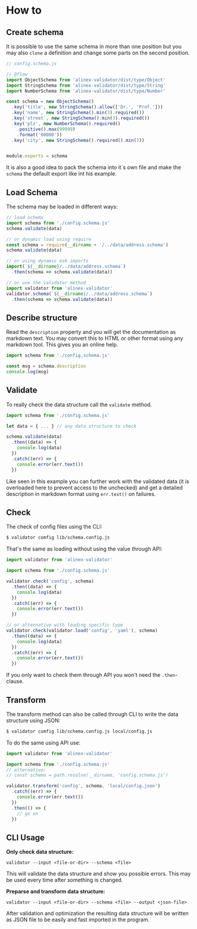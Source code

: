 # How to


## Create schema

It is possible to use the same schema in more than one position but you may also
`clone` a definition and change some parts on the second position.

```js
// config.schema.js

// @flow
import ObjectSchema from 'alinex-validator/dist/type/Object'
import StringSchema from 'alinex-validator/dist/type/String'
import NumberSchema from 'alinex-validator/dist/type/Number'

const schema = new ObjectSchema()
  .key('title', new StringSchema().allow(['Dr.', 'Prof.']))
  .key('name', new StringSchema().min(3).required())
  .key('street', new StringSchema().min(3).required())
  .key('plz', new NumberSchema().required()
    .positive().max(99999)
    .format('00000'))
  .key('city', new StringSchema().required().min(3))


module.exports = schema
```

It is also a good idea to pack the schema into it´s own file and make the `schema` the default
export like int his example.


## Load Schema

The schema may be loaded in different ways:

```js
// load schema
import schema from './config.schema.js'
schema.validate(data)

// or dynamic load using require
const schema = require(__dirname + '/../data/address.schema')
schema.validate(data)

// or using dynamic es6 imports
import(`${__dirname}/../data/address.schema`)
  .then(schema => schema.validate(data))

// or use the validator method
import validator from 'alinex-validator'
validator.schema(`${__dirname}/../data/address.schema`)
  .then(schema => schema.validate(data))
```


## Describe structure

Read the `description` property and you will get the documentation as markdown text. You may
convert this to HTML or other format using any markdown tool. This gives you an online help.

```js
import schema from './config.schema.js'

const msg = schema.description
console.log(msg)
```


## Validate

To really check the data structure call the `validate` method.

```js
import schema from './config.schema.js'

let data = { ... } // any data structure to check

schema.validate(data)
  .then((data) => {
    console.log(data)
  })
  .catch((err) => {
    console.error(err.text())
  })
```

Like seen in this example you can further work with the validated data (it is overloaded here
to prevent access to the unchecked) and get a detailed description in markdown format using
`err.text()` on failures.


## Check

The check of config files using the CLI:


```bash
$ validator comfig lib/schema.config.js
```

That's the same as loading without using the value through API:

```js
import validator from 'alinex-validator'

import schema from './config.schema.js'

validator.check('config', schema)
  .then((data) => {
    console.log(data)
  })
  .catch((err) => {
    console.error(err.text())
  })

// or alternative with loading specific type
validator.check(validator.load('config', 'yaml'), schema)
  .then((data) => {
    console.log(data)
  })
  .catch((err) => {
    console.error(err.text())
  })
```

If you only want to check them through API you won't need the `.then`-clause.


## Transform

The transform method can also be called through CLI to write the data structure using JSON:

```bash
$ validator comfig lib/schema.config.js local/config.js
```

To do the same using API use:

```js
import validator from 'alinex-validator'

import schema from './config.schema.js'
// alternative:
// const schema = path.resolve(__dirname, 'config.schema.js')

validator.transform('config', schema, 'local/config.json')
  .catch((err) => {
    console.error(err.text())
  })
  .then(() => {
    // go on
  })
```


## CLI Usage

__Only check data structure:__

    validator --input <file-or-dir> --schema <file>

This will validate the data structure and show you possible errors. This may be used every time
after something is changed.

__Preparse and transform data structure:__

    validator --input <file-or-dir> --schema <file> --output <json-file>

After validation and optimization the resulting data structure will be written as JSON file to
be easily and fast imported in the program.
